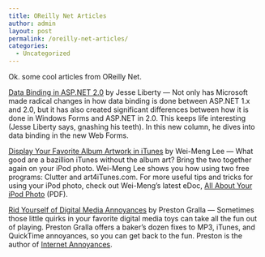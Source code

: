 ```yaml
---
title: OReilly Net Articles
author: admin
layout: post
permalink: /oreilly-net-articles/
categories:
  - Uncategorized
---
```

Ok. some cool articles from OReilly Net. 

[Data Binding in ASP.NET 2.0][1] by Jesse Liberty &#8212; Not only has Microsoft made radical changes in how data binding is done between ASP.NET 1.x and 2.0, but it has also created significant differences between how it is done in Windows Forms and ASP.NET in 2.0. This keeps life interesting (Jesse Liberty says, gnashing his teeth). In this new column, he dives into data binding in the new Web Forms.

[Display Your Favorite Album Artwork in iTunes][2] by Wei-Meng Lee &#8212; What good are a bazillion iTunes without the album art? Bring the two together again on your iPod photo. Wei-Meng Lee shows you how using two free programs: Clutter and art4iTunes.com. For more useful tips and tricks for using your iPod photo, check out Wei-Meng&#8217;s latest eDoc, [All About Your iPod Photo][3] (PDF). 

[Rid Yourself of Digital Media Annoyances][4] by Preston Gralla &#8212; Sometimes those little quirks in your favorite digital media toys can take all the fun out of playing. Preston Gralla offers a baker&#8217;s dozen fixes to MP3, iTunes, and QuickTime annoyances, so you can get back to the fun. Preston is the author of [Internet Annoyances][5].

 [1]: http://www.ondotnet.com/pub/a/dotnet/2005/02/22/liberty.html
 [2]: http://www.macdevcenter.com/pub/a/mac/2005/02/22/albumart.html
 [3]: http://www.oreilly.com/catalog/ipodphoto/
 [4]: http://www.windowsdevcenter.com/pub/a/windows/2005/02/22/internetannoy.html
 [5]: http://www.oreilly.com/catalog/internetannoy/index.html